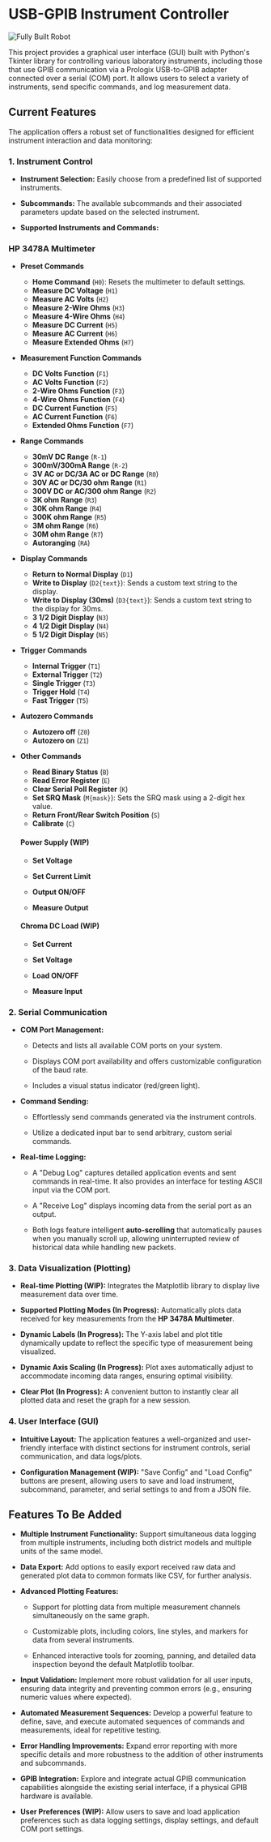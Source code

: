 # USB-GPIB Instrument Controller

![Fully Built Robot](Images/GPIB_IC_GUI.png)

This project provides a graphical user interface (GUI) built with Python's Tkinter library for controlling various laboratory instruments, including those that use GPIB communication via a Prologix USB-to-GPIB adapter connected over a serial (COM) port. It allows users to select a variety of instruments, send specific commands, and log measurement data. 

## Current Features

The application offers a robust set of functionalities designed for efficient instrument interaction and data monitoring:

### 1. Instrument Control

* **Instrument Selection:** Easily choose from a predefined list of supported instruments.

* **Subcommands:** The available subcommands and their associated parameters update based on the selected instrument.

* **Supported Instruments and Commands:**

 ### HP 3478A Multimeter

* **Preset Commands**
    * **Home Command** (`H0`): Resets the multimeter to default settings.
    * **Measure DC Voltage** (`H1`)
    * **Measure AC Volts** (`H2`)
    * **Measure 2-Wire Ohms** (`H3`)
    * **Measure 4-Wire Ohms** (`H4`)
    * **Measure DC Current** (`H5`)
    * **Measure AC Current** (`H6`)
    * **Measure Extended Ohms** (`H7`)

* **Measurement Function Commands**
    * **DC Volts Function** (`F1`)
    * **AC Volts Function** (`F2`)
    * **2-Wire Ohms Function** (`F3`)
    * **4-Wire Ohms Function** (`F4`)
    * **DC Current Function** (`F5`)
    * **AC Current Function** (`F6`)
    * **Extended Ohms Function** (`F7`)

* **Range Commands**
    * **30mV DC Range** (`R-1`)
    * **300mV/300mA Range** (`R-2`)
    * **3V AC or DC/3A AC or DC Range** (`R0`)
    * **30V AC or DC/30 ohm Range** (`R1`)
    * **300V DC or AC/300 ohm Range** (`R2`)
    * **3K ohm Range** (`R3`)
    * **30K ohm Range** (`R4`)
    * **300K ohm Range** (`R5`)
    * **3M ohm Range** (`R6`)
    * **30M ohm Range** (`R7`)
    * **Autoranging** (`RA`)

* **Display Commands**
    * **Return to Normal Display** (`D1`)
    * **Write to Display** (`D2{text}`): Sends a custom text string to the display.
    * **Write to Display (30ms)** (`D3{text}`): Sends a custom text string to the display for 30ms.
    * **3 1/2 Digit Display** (`N3`)
    * **4 1/2 Digit Display** (`N4`)
    * **5 1/2 Digit Display** (`N5`)

* **Trigger Commands**
    * **Internal Trigger** (`T1`)
    * **External Trigger** (`T2`)
    * **Single Trigger** (`T3`)
    * **Trigger Hold** (`T4`)
    * **Fast Trigger** (`T5`)

* **Autozero Commands**
    * **Autozero off** (`Z0`)
    * **Autozero on** (`Z1`)

* **Other Commands**
    * **Read Binary Status** (`B`)
    * **Read Error Register** (`E`)
    * **Clear Serial Poll Register** (`K`)
    * **Set SRQ Mask** (`M{mask}`): Sets the SRQ mask using a 2-digit hex value.
    * **Return Front/Rear Switch Position** (`S`)
    * **Calibrate** (`C`)
    
  #### Power Supply (WIP)

  * **Set Voltage**

  * **Set Current Limit**

  * **Output ON/OFF**

  * **Measure Output**

  #### Chroma DC Load (WIP)

  * **Set Current**

  * **Set Voltage**

  * **Load ON/OFF**

  * **Measure Input**

### 2. Serial Communication

* **COM Port Management:**

  * Detects and lists all available COM ports on your system.

  * Displays COM port availability and offers customizable configuration of the baud rate.

  * Includes a visual status indicator (red/green light).

* **Command Sending:**

  * Effortlessly send commands generated via the instrument controls.

  * Utilize a dedicated input bar to send arbitrary, custom serial commands.

* **Real-time Logging:**

  * A "Debug Log" captures detailed application events and sent commands in real-time. It also provides an interface for testing ASCII input via the COM port.

  * A "Receive Log" displays incoming data from the serial port as an output.

  * Both logs feature intelligent **auto-scrolling** that automatically pauses when you manually scroll up, allowing uninterrupted review of historical data while handling new packets.

### 3. Data Visualization (Plotting)

* **Real-time Plotting (WIP):** Integrates the Matplotlib library to display live measurement data over time.

* **Supported Plotting Modes (In Progress):** Automatically plots data received for key measurements from the **HP 3478A Multimeter**.

* **Dynamic Labels (In Progress):** The Y-axis label and plot title dynamically update to reflect the specific type of measurement being visualized.

* **Dynamic Axis Scaling (In Progress):** Plot axes automatically adjust to accommodate incoming data ranges, ensuring optimal visibility.

* **Clear Plot (In Progress):** A convenient button to instantly clear all plotted data and reset the graph for a new session.

### 4. User Interface (GUI)

* **Intuitive Layout:** The application features a well-organized and user-friendly interface with distinct sections for instrument controls, serial communication, and data logs/plots.

* **Configuration Management (WIP):** "Save Config" and "Load Config" buttons are present, allowing users to save and load instrument, subcommand, parameter, and serial settings to and from a JSON file.



## Features To Be Added

* **Multiple Instrument Functionality:** Support simultaneous data logging from multiple instruments, including both district models and multiple units of the same model.

* **Data Export:** Add options to easily export received raw data and generated plot data to common formats like CSV, for further analysis.

* **Advanced Plotting Features:**

  * Support for plotting data from multiple measurement channels simultaneously on the same graph.

  * Customizable plots, including colors, line styles, and markers for data from several instruments.

  * Enhanced interactive tools for zooming, panning, and detailed data inspection beyond the default Matplotlib toolbar.


* **Input Validation:** Implement more robust validation for all user inputs, ensuring data integrity and preventing common errors (e.g., ensuring numeric values where expected).

* **Automated Measurement Sequences:** Develop a powerful feature to define, save, and execute automated sequences of commands and measurements, ideal for repetitive testing.

* **Error Handling Improvements:** Expand error reporting with more specific details and more robustness to the addition of other instruments and subcommands.

* **GPIB Integration:** Explore and integrate actual GPIB communication capabilities alongside the existing serial interface, if a physical GPIB hardware is available.

* **User Preferences (WIP):** Allow users to save and load application preferences such as data logging settings, display settings, and default COM port settings.